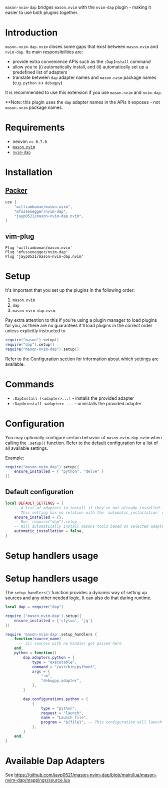 `mason-nvim-dap` bridges `mason.nvim` with the `nvim-dap` plugin - making it easier to use both plugins together.


# Introduction

`mason-nvim-dap.nvim` closes some gaps that exist between `mason.nvim` and `nvim-dap`. Its main responsibilities are:

-   provide extra convenience APIs such as the `:DapInstall` command
-   allow you to (i) automatically install, and (ii) automatically set up a predefined list of adapters
-   translate between `dap` adapter names and `mason.nvim` package names (e.g. `python` <-> `debugpy`)

It is recommended to use this extension if you use `mason.nvim` and `nvim-dap`.

**Note: this plugin uses the `dap` adapter names in the APIs it exposes - not `mason.nvim` package names.


# Requirements

-   neovim `>= 0.7.0`
-   [`mason.nvim`](https://github.com/williamboman/mason.nvim)
-   [`nvim-dap`](https://github.com/mfussenegger/nvim-dap)


# Installation

## [Packer](https://github.com/wbthomason/packer.nvim)

```lua
use {
    "williamboman/mason.nvim",
    "mfussenegger/nvim-dap",
    "jayp0521/mason-nvim-dap.nvim",
}
```

## vim-plug

```vim
Plug 'williamboman/mason.nvim'
Plug 'mfussenegger/nvim-dap'
Plug 'jayp0521/mason-nvim-dap.nvim'
```


# Setup

It's important that you set up the plugins in the following order:

1. `mason.nvim`
2. `dap`
3. `mason-nvim-dap.nvim`

Pay extra attention to this if you're using a plugin manager to load plugins for you, as there are no guarantees it'll
load plugins in the correct order unless explicitly instructed to.

```lua
require("mason").setup()
require("dap").setup()
require("mason-nvim-dap").setup()
```

Refer to the [Configuration](#configuration) section for information about which settings are available.


# Commands

-   `:DapInstall [<adapter>...]` - installs the provided adapter
-   `:DapUninstall <adapter> ...` - uninstalls the provided adapter


# Configuration

You may optionally configure certain behavior of `mason-nvim-dap.nvim` when calling the `.setup()` function. Refer to
the [default configuration](#default-configuration) for a list of all available settings.

Example:

```lua
require("mason-nvim-dap").setup({
    ensure_installed = { "python", "delve" }
})
```

## Default configuration

```lua
local DEFAULT_SETTINGS = {
    -- A list of adapters to install if they're not already installed.
    -- This setting has no relation with the `automatic_installation` setting.
    ensure_installed = {},
    -- Run `require("dap").setup`.
    -- Will automatically install masons tools based on selected adapters in `dap`.
    automatic_installation = false,
}
```


# Setup handlers usage

# Setup handlers usage

The `setup_handlers()` function provides a dynamic way of setting up sources and any other needed logic, It can also do that during runtime.

```lua
local dap = require("dap")

require ('mason-nvim-dap').setup({
    ensure_installed = {'stylua', 'jq'}
})

require 'mason-nvim-dap'.setup_handlers {
    function(source_name)
      -- all sources with no handler get passed here
    end,
    python = function()
        dap.adapters.python = {
	        type = "executable",
	        command = "/usr/bin/python3",
	        args = {
		        "-m",
		        "debugpy.adapter",
	        },
        }

        dap.configurations.python = {
	        {
		        type = "python",
		        request = "launch",
		        name = "Launch file",
		        program = "${file}", -- This configuration will launch the current file if used.
	        },
        }
    end,
}
```

# Available Dap Adapters

See https://github.com/jayp0521/mason-nvim-dap/blob/main/lua/mason-nvim-dap/mappings/source.lua
